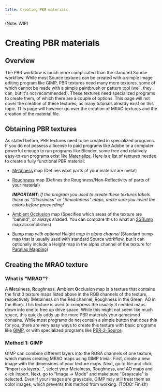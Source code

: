 ```yaml
---
title: Creating PBR materials
---
```

(Note: WIP)
# Creating PBR materials
## Overview
The PBR workflow is much more complicated than the standard Source workflow. While most Source textures can be created with a simple image editing program like GIMP, PBR textures need many more textures, some of which cannot be made with a simple paintbrush or pattern tool (well, they can, but it's not recommended). These textures need specialized programs to create them, of which there are a couple of options. This page will not cover the creation of these textures, as many tutorials already exist on this topic. This page will however go over the creation of MRAO textures and the creation of the material file.
## Obtaining PBR textures
As stated before, PBR textures need to be created in specialized programs. If you do not possess a license to paid programs like Adobe or a computer powerful enough to run programs like Blender, some free and relatively easy-to-run programs exist like [Materialize](https://boundingboxsoftware.com/materialize/). Here is a list of textures needed to create a fully functional PBR material:
* [Metalness](https://help.poliigon.com/en/articles/1712652-texture-maps-explained#h_758312b1b2) map (Defines what parts of your material are metal)
* [Roughness](https://help.poliigon.com/en/articles/1712652-texture-maps-explained#h_e0063ea358) map (Defines the Roughness/Non-Reflectivity of parts of your material)
 
    ***IMPORTANT**: If the program you used to create these textures labels these as "Glossiness" or "Smoothness" maps, make sure you invert the colors before proceeding!*

* [Ambient Occlusion](https://help.poliigon.com/en/articles/1712652-texture-maps-explained#h_00c9ca0901) map (Specifies which areas of the texture are "behind", or always shaded. You can compare this to what an [SSBump](https://developer.valvesoftware.com/wiki/$ssbump) map accomplishes)
* [Bump](https://developer.valvesoftware.com/wiki/Bump_map) map *with optional Height map in alpha channel* (Standard bump map that is usually used with standard Source workflow, but it can optionally include a Height map in the alpha channel of the texture for [Parallax Mapping](/p2ce/PBR/parallaxmapping))
## Creating the MRAO texture
### What is "MRAO"?
A **M**etalness, **R**oughness, **A**mbient **O**cclusion map is a texture that contains the first 3 texture maps listed above in the RGB channels of the texture, respectively (Metalness on the Red channel, Roughness in the Green, AO in the Blue). This texture is used to compress the usually 3 needed maps down into one to free up drive space. While this might not seem like much space, this quickly adds up the more PBR materials your game/mod contains. While most programs do not contain a simple button that does this for you, there are very easy ways to create this texture with basic programs like [GIMP](https://www.gimp.org/), or with specialized programs like [PBR-2-Source](https://koerismo.digital/projects#pbr-2-source). 
### Method 1: GIMP
GIMP can combine different layers into the RGBA channels of one texture, which makes creating MRAO maps using GIMP trivial. First, create a new image with the dimensions of your texture maps. Next, go to file and click "Import as layers...", select your Metalness, Roughness, and AO maps and click Import. Next, go to "Image -> Mode" and make sure "Grayscale" is selected. Even if your images are grayscale, GIMP may still treat them as color images, which prevents this method from working. 
(TODO: Finish)
